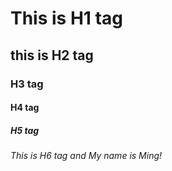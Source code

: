 # This is H1 tag
## this is H2 tag
### H3 tag
#### H4 tag
##### H5 tag
###### This is H6 tag and My name is Ming!
